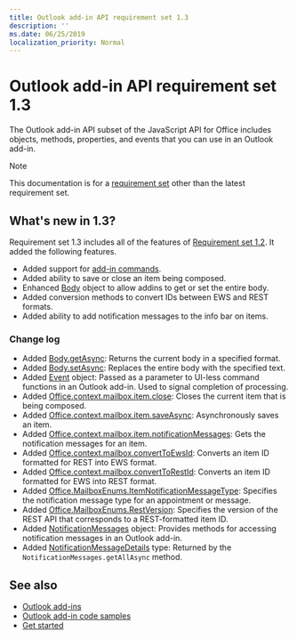 ```yaml
---
title: Outlook add-in API requirement set 1.3
description: ''
ms.date: 06/25/2019
localization_priority: Normal
---
```


# Outlook add-in API requirement set 1.3

The Outlook add-in API subset of the JavaScript API for Office includes objects, methods, properties, and events that you can use in an Outlook add-in.

> [!NOTE]
> This documentation is for a [requirement set](/office/dev/add-ins/reference/requirement-sets/outlook-api-requirement-sets) other than the latest requirement set. 

## What's new in 1.3?

Requirement set 1.3 includes all of the features of [Requirement set 1.2](../requirement-set-1.2/outlook-requirement-set-1.2.md). It added the following features.

- Added support for [add-in commands](/outlook/add-ins/add-in-commands-for-outlook).
- Added ability to save or close an item being composed.
- Enhanced [Body](/javascript/api/outlook_1_3/office.body) object to allow addins to get or set the entire body.
- Added conversion methods to convert IDs between EWS and REST formats.
- Added ability to add notification messages to the info bar on items.

### Change log

- Added [Body.getAsync](/javascript/api/outlook_1_3/office.body#getasync-coerciontype--options--callback-): Returns the current body in a specified format.
- Added [Body.setAsync](/javascript/api/outlook_1_3/office.body#setasync-data--options--callback-): Replaces the entire body with the specified text.
- Added [Event](/javascript/api/office/office.addincommands.event) object: Passed as a parameter to UI-less command functions in an Outlook add-in. Used to signal completion of processing.
- Added [Office.context.mailbox.item.close](office.context.mailbox.item.md#close): Closes the current item that is being composed.
- Added [Office.context.mailbox.item.saveAsync](office.context.mailbox.item.md#saveasyncoptions-callback): Asynchronously saves an item.
- Added [Office.context.mailbox.item.notificationMessages](office.context.mailbox.item.md#notificationmessages-notificationmessages): Gets the notification messages for an item.
- Added [Office.context.mailbox.convertToEwsId](office.context.mailbox.md#converttoewsiditemid-restversion--string): Converts an item ID formatted for REST into EWS format.
- Added [Office.context.mailbox.convertToRestId](office.context.mailbox.md#converttorestiditemid-restversion--string): Converts an item ID formatted for EWS into REST format.
- Added [Office.MailboxEnums.ItemNotificationMessageType](/javascript/api/outlook_1_3/office.mailboxenums.itemnotificationmessagetype): Specifies the notification message type for an appointment or message.
- Added [Office.MailboxEnums.RestVersion](/javascript/api/outlook_1_3/office.mailboxenums.restversion): Specifies the version of the REST API that corresponds to a REST-formatted item ID.
- Added [NotificationMessages](/javascript/api/outlook_1_3/office.notificationmessages) object: Provides methods for accessing notification messages in an Outlook add-in.
- Added [NotificationMessageDetails](/javascript/api/outlook_1_3/office.notificationmessagedetails) type: Returned by the `NotificationMessages.getAllAsync` method.

## See also

- [Outlook add-ins](/outlook/add-ins/)
- [Outlook add-in code samples](https://developer.microsoft.com/outlook/gallery/?filterBy=Outlook,Samples,Add-ins)
- [Get started](/outlook/add-ins/quick-start)

